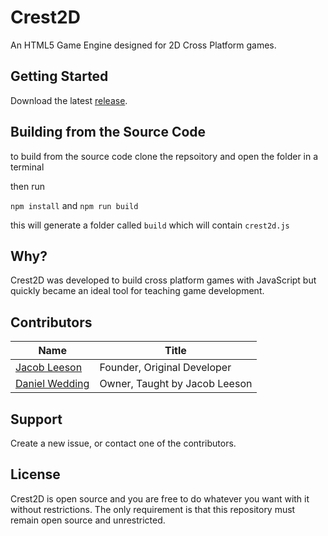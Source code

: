 # Crest2D
An HTML5 Game Engine designed for 2D Cross Platform games.

## Getting Started
Download the latest [release](https://github.com/Arcxes/Crest2D/releases).

## Building from the Source Code
to build from the source code clone the repsoitory and open the folder in a terminal

then run

`npm install` and `npm run build`
  
this will generate a folder called `build` which will contain `crest2d.js`

## Why?
Crest2D was developed to build cross platform games with JavaScript but quickly became an ideal tool for teaching game development.

## Contributors

| Name  | Title |
| ------------- | ------------- |
| [Jacob Leeson](https://github.com/jleeson)  | Founder, Original Developer |
| [Daniel Wedding](https://github.com/danieldwedding)  | Owner, Taught by Jacob Leeson |


## Support
Create a new issue, or contact one of the contributors.

## License
Crest2D is open source and you are free to do whatever you want with it without restrictions.
The only requirement is that this repository must remain open source and unrestricted.
